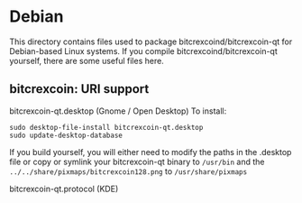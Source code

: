 
Debian
====================
This directory contains files used to package bitcrexcoind/bitcrexcoin-qt
for Debian-based Linux systems. If you compile bitcrexcoind/bitcrexcoin-qt yourself, there are some useful files here.

## bitcrexcoin: URI support ##


bitcrexcoin-qt.desktop  (Gnome / Open Desktop)
To install:

	sudo desktop-file-install bitcrexcoin-qt.desktop
	sudo update-desktop-database

If you build yourself, you will either need to modify the paths in
the .desktop file or copy or symlink your bitcrexcoin-qt binary to `/usr/bin`
and the `../../share/pixmaps/bitcrexcoin128.png` to `/usr/share/pixmaps`

bitcrexcoin-qt.protocol (KDE)

